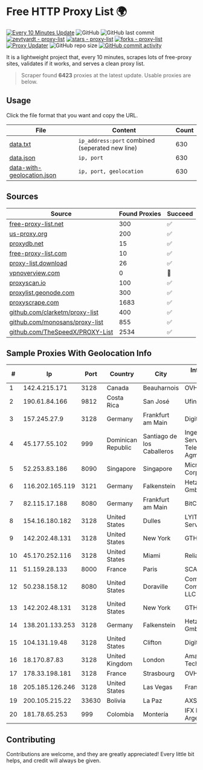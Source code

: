 
# Free HTTP Proxy List 🌍

[![Every 10 Minutes Update](https://github.com/mertguvencli/http-proxy-list/actions/workflows/main.yml/badge.svg?branch=main)](https://github.com/mertguvencli/http-proxy-list/actions/workflows/main.yml)
![GitHub](https://img.shields.io/github/license/mertguvencli/http-proxy-list)
![GitHub last commit](https://img.shields.io/github/last-commit/mertguvencli/http-proxy-list)
[![zevtyardt - proxy-list](https://img.shields.io/static/v1?label=zevtyardt&message=proxy-list&color=blue&logo=github)](https://github.com/zevtyardt/proxy-list "Go to GitHub repo")
[![stars - proxy-list](https://img.shields.io/github/stars/zevtyardt/proxy-list?style=social)](https://github.com/zevtyardt/proxy-list)
[![forks - proxy-list](https://img.shields.io/github/forks/zevtyardt/proxy-list?style=social)](https://github.com/zevtyardt/proxy-list)
[![Proxy Updater](https://github.com/zevtyardt/proxy-list/workflows/Proxy%20Updater/badge.svg)](https://github.com/zevtyardt/proxy-list/actions?query=workflow:"Proxy+Updater")
![GitHub repo size](https://img.shields.io/github/repo-size/zevtyardt/proxy-list)
[![GitHub commit activity](https://img.shields.io/github/commit-activity/m/zevtyardt/proxy-list?logo=commits)](https://github.com/zevtyardt/proxy-list/commits/main)

It is a lightweight project that, every 10 minutes, scrapes lots of free-proxy sites, validates if it works, and serves a clean proxy list.

> Scraper found **6423** proxies at the latest update. Usable proxies are below.

## Usage

Click the file format that you want and copy the URL.

|File|Content|Count|
|----|-------|-----|
|[data.txt](https://raw.githubusercontent.com/mertguvencli/http-proxy-list/main/proxy-list/data.txt)|`ip_address:port` combined (seperated new line)|630|
|[data.json](https://raw.githubusercontent.com/mertguvencli/http-proxy-list/main/proxy-list/data.json)|`ip, port`|630|
|[data-with-geolocation.json](https://raw.githubusercontent.com/mertguvencli/http-proxy-list/main/proxy-list/data-with-geolocation.json)|`ip, port, geolocation`|630|

## Sources

|Source|Found Proxies|Succeed|
|------|-------------|-------|
|[free-proxy-list.net](https://free-proxy-list.net)|300|✅|
|[us-proxy.org](https://www.us-proxy.org)|200|✅|
|[proxydb.net](http://proxydb.net)|15|✅|
|[free-proxy-list.com](https://free-proxy-list.com/?page=&port=&type%5B%5D=http&type%5B%5D=https&up_time=0&search=Search)|10|✅|
|[proxy-list.download](https://www.proxy-list.download/HTTP)|26|✅|
|[vpnoverview.com](https://vpnoverview.com/privacy/anonymous-browsing/free-proxy-servers)|0|🚫|
|[proxyscan.io](https://www.proxyscan.io)|100|✅|
|[proxylist.geonode.com](https://proxylist.geonode.com/api/proxy-list?limit=300&page=1&sort_by=lastChecked&sort_type=desc&protocols=http,https)|300|✅|
|[proxyscrape.com](https://api.proxyscrape.com/v2/?request=displayproxies&protocol=http&timeout=10000&country=all&ssl=all&anonymity=all)|1683|✅|
|[github.com/clarketm/proxy-list](https://raw.githubusercontent.com/clarketm/proxy-list/master/proxy-list-raw.txt)|400|✅|
|[github.com/monosans/proxy-list](https://raw.githubusercontent.com/monosans/proxy-list/main/proxies/http.txt)|855|✅|
|[github.com/TheSpeedX/PROXY-List](https://raw.githubusercontent.com/TheSpeedX/PROXY-List/master/http.txt)|2534|✅|


## Sample Proxies With Geolocation Info

|#|Ip|Port|Country|City|Internet Service Provider|
|-|--|----|-------|----|-------------------------|
|1|142.4.215.171|3128|Canada|Beauharnois|OVH SAS|
|2|190.61.84.166|9812|Costa Rica|San José|Ufinet Costa Rica|
|3|157.245.27.9|3128|Germany|Frankfurt am Main|DigitalOcean, LLC|
|4|45.177.55.102|999|Dominican Republic|Santiago de los Caballeros|Ingenieria EN Servicios De Telecomunicaciones Agml SRL|
|5|52.253.83.186|8090|Singapore|Singapore|Microsoft Corporation|
|6|116.202.165.119|3121|Germany|Falkenstein|Hetzner Online GmbH|
|7|82.115.17.188|8080|Germany|Frankfurt am Main|BitCommand LLC|
|8|154.16.180.182|3128|United States|Dulles|LYIT Internet Services|
|9|142.202.48.131|3128|United States|New York|GTHost|
|10|45.170.252.116|3128|United States|Miami|ReliableSite.Net LLC|
|11|51.159.28.133|8000|France|Paris|SCALEWAY|
|12|50.238.158.12|8080|United States|Doraville|Comcast Cable Communications, LLC|
|13|142.202.48.131|3128|United States|New York|GTHost|
|14|138.201.133.253|3128|Germany|Falkenstein|Hetzner Online GmbH|
|15|104.131.19.48|3128|United States|Clifton|DigitalOcean, LLC|
|16|18.170.87.83|3128|United Kingdom|London|Amazon Technologies Inc.|
|17|178.33.198.181|3128|France|Strasbourg|OVH SAS|
|18|205.185.126.246|3128|United States|Las Vegas|FranTech Solutions|
|19|200.105.215.22|33630|Bolivia|La Paz|AXS Bolivia S. A.|
|20|181.78.65.253|999|Colombia|Montería|IFX Networks Argentina S.R.L|



## Contributing

Contributions are welcome, and they are greatly appreciated! Every
little bit helps, and credit will always be given.

